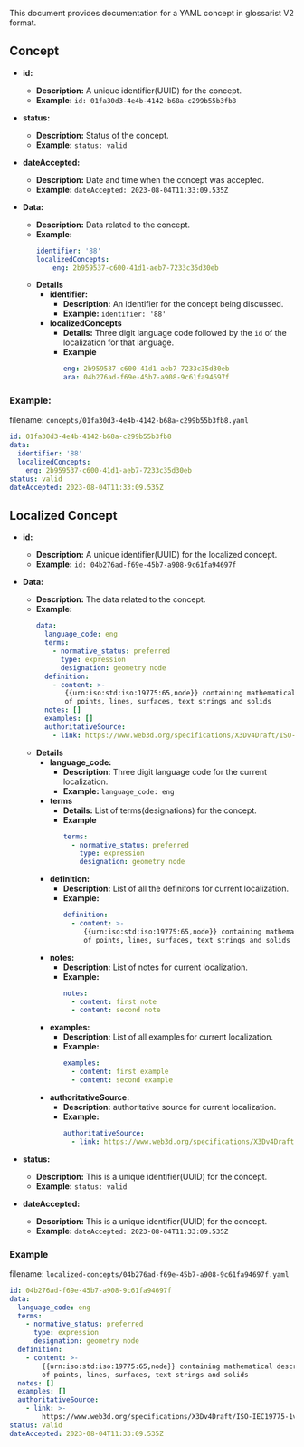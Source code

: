 This document provides documentation for a YAML concept in glossarist V2 format.

## Concept

- **id:**
  - **Description:** A unique identifier(UUID) for the concept.
  - **Example:** `id: 01fa30d3-4e4b-4142-b68a-c299b55b3fb8`

- **status:**
  - **Description:** Status of the concept.
  - **Example:** `status: valid`

- **dateAccepted:**
  - **Description:** Date and time when the concept was accepted.
  - **Example:** `dateAccepted: 2023-08-04T11:33:09.535Z`

- **Data:**
  - **Description:** Data related to the concept.
  - **Example:**
    ```yaml
    identifier: '88'
    localizedConcepts:
        eng: 2b959537-c600-41d1-aeb7-7233c35d30eb
    ```
  - **Details**
    - **identifier:**
      - **Description:** An identifier for the concept being discussed.
      - **Example:** `identifier: '88'`
    - **localizedConcepts**
      - **Details:** Three digit language code followed by the `id` of the localization for that language.
      - **Example**
        ```yaml
        eng: 2b959537-c600-41d1-aeb7-7233c35d30eb
        ara: 04b276ad-f69e-45b7-a908-9c61fa94697f
        ```
### Example:

filename: `concepts/01fa30d3-4e4b-4142-b68a-c299b55b3fb8.yaml`
```yaml
id: 01fa30d3-4e4b-4142-b68a-c299b55b3fb8
data:
  identifier: '88'
  localizedConcepts:
    eng: 2b959537-c600-41d1-aeb7-7233c35d30eb
status: valid
dateAccepted: 2023-08-04T11:33:09.535Z
```

## Localized Concept

- **id:**
  - **Description:** A unique identifier(UUID) for the localized concept.
  - **Example:** `id: 04b276ad-f69e-45b7-a908-9c61fa94697f`

- **Data:**
  - **Description:** The data related to the concept.
  - **Example:**
    ```yaml
    data:
      language_code: eng
      terms:
        - normative_status: preferred
          type: expression
          designation: geometry node
      definition:
        - content: >-
           {{urn:iso:std:iso:19775:65,node}} containing mathematical descriptions
           of points, lines, surfaces, text strings and solids
      notes: []
      examples: []
      authoritativeSource:
        - link: https://www.web3d.org/specifications/X3Dv4Draft/ISO-IEC19775-1v4-IS.proof/Part01/glossary.html#GeometryNode
    ```
  - **Details**
    - **language_code:**
      - **Description:** Three digit language code for the current localization.
      - **Example:** `language_code: eng`
    - **terms**
      - **Details:** List of terms(designations) for the concept.
      - **Example**
        ```yaml
        terms:
          - normative_status: preferred
            type: expression
            designation: geometry node
        ```
    - **definition:**
      - **Description:** List of all the definitons for current localization.
      - **Example:**
        ```yaml
        definition:
          - content: >-
             {{urn:iso:std:iso:19775:65,node}} containing mathematical descriptions
             of points, lines, surfaces, text strings and solids
        ```
    - **notes:**
      - **Description:** List of notes for current localization.
      - **Example:**
        ```yaml
        notes:
          - content: first note
          - content: second note
        ```
    - **examples:**
      - **Description:** List of all examples for current localization.
      - **Example:**
        ```yaml
        examples:
          - content: first example
          - content: second example
        ```
    - **authoritativeSource:**
      - **Description:** authoritative source for current localization.
      - **Example:**
        ```yaml
        authoritativeSource:
          - link: https://www.web3d.org/specifications/X3Dv4Draft/ISO-IEC19775-1v4-IS.proof/Part01/glossary.html#GeometryNode
        ```
- **status:**
  - **Description:** This is a unique identifier(UUID) for the concept.
  - **Example:** `status: valid`
- **dateAccepted:**
  - **Description:** This is a unique identifier(UUID) for the concept.
  - **Example:** `dateAccepted: 2023-08-04T11:33:09.535Z`

### Example

filename: `localized-concepts/04b276ad-f69e-45b7-a908-9c61fa94697f.yaml`
```yaml
id: 04b276ad-f69e-45b7-a908-9c61fa94697f
data:
  language_code: eng
  terms:
    - normative_status: preferred
      type: expression
      designation: geometry node
  definition:
    - content: >-
        {{urn:iso:std:iso:19775:65,node}} containing mathematical descriptions
        of points, lines, surfaces, text strings and solids
  notes: []
  examples: []
  authoritativeSource:
    - link: >-
        https://www.web3d.org/specifications/X3Dv4Draft/ISO-IEC19775-1v4-IS.proof/Part01/glossary.html#GeometryNode
status: valid
dateAccepted: 2023-08-04T11:33:09.535Z
```
